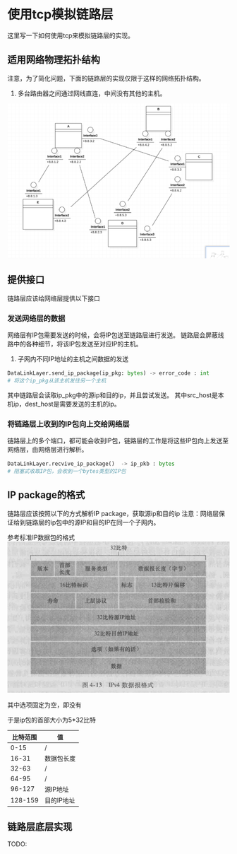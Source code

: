 # 使用tcp模拟链路层

这里写一下如何使用tcp来模拟链路层的实现。

## 适用网络物理拓扑结构

注意，为了简化问题，下面的链路层的实现仅限于这样的网络拓扑结构。

1. 多台路由器之间通过网线直连，中间没有其他的主机。

![](figure/2018-05-11-17-03-55.png)

## 提供接口

链路层应该给网络层提供以下接口

### 发送网络层的数据

网络层有IP包需要发送的时候，会将IP包送至链路层进行发送。
链路层会屏蔽线路中的各种细节，将该IP包发送至对应IP的主机。

1. 子网内不同IP地址的主机之间数据的发送

```py
DataLinkLayer.send_ip_package(ip_pkg: bytes) -> error_code : int
# 将这个ip_pkg从该主机发往另一个主机
```

其中链路层会读取ip_pkg中的源ip和目的ip，并且尝试发送。
其中src_host是本机ip，dest_host是需要发送的主机的ip。

### 将链路层上收到的IP包向上交给网络层

链路层上的多个端口，都可能会收到IP包，链路层的工作是将这些IP包向上发送至网络层，由网络层进行解析。

```py
DataLinkLayer.recvive_ip_package()  -> ip_pkb : bytes
# 阻塞式收取IP包，会收到一个bytes类型的IP包
```

## IP package的格式

链路层应该按照以下的方式解析IP package，获取源ip和目的ip
注意：网络层保证给到链路层的ip包中的源IP和目的IP在同一个子网内。

参考标准IP数据包的格式
![](figure/2018-05-11-16-56-31.png)

其中选项固定为空，即没有

于是ip包的首部大小为5*32比特

|比特范围|值|
|-|-|
|0-15|/|
|16-31|数据包长度|
|32-63|/|
|64-95|/|
|96-127|源IP地址|
|128-159|目的IP地址|

## 链路层底层实现

TODO:

### 